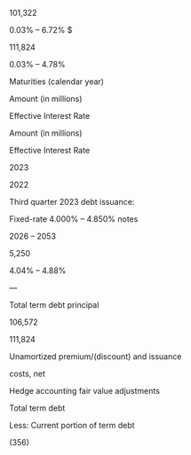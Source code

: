 101,322

0.03% – 6.72% $

111,824

0.03% – 4.78%

Maturities
(calendar year)

Amount
(in millions)

Effective
Interest Rate

Amount
(in millions)

Effective
Interest Rate

2023

2022

Third quarter 2023 debt issuance:

Fixed-rate 4.000% – 4.850% notes

2026 – 2053

5,250

4.04% – 4.88%

—

Total term debt principal

106,572

111,824

Unamortized premium/(discount) and issuance

costs, net

Hedge accounting fair value adjustments

Total term debt

Less: Current portion of term debt

(356)